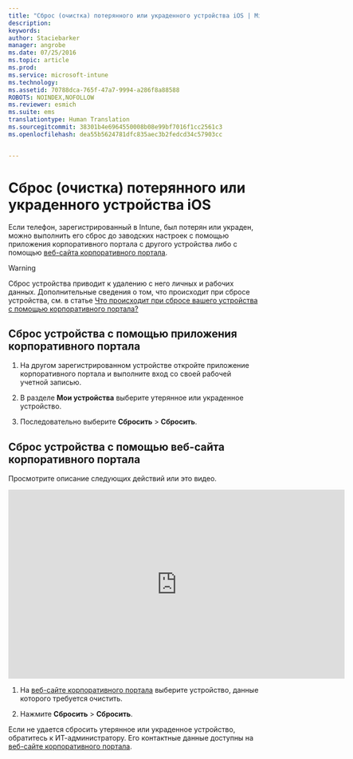 ```yaml
---
title: "Сброс (очистка) потерянного или украденного устройства iOS | Microsoft Intune"
description: 
keywords: 
author: Staciebarker
manager: angrobe
ms.date: 07/25/2016
ms.topic: article
ms.prod: 
ms.service: microsoft-intune
ms.technology: 
ms.assetid: 70788dca-765f-47a7-9994-a286f8a88588
ROBOTS: NOINDEX,NOFOLLOW
ms.reviewer: esmich
ms.suite: ems
translationtype: Human Translation
ms.sourcegitcommit: 38301b4e6964550008b08e99bf7016f1cc2561c3
ms.openlocfilehash: dea55b5624781dfc835aec3b2fedcd34c57903cc


---
```



# Сброс (очистка) потерянного или украденного устройства iOS

Если телефон, зарегистрированный в Intune, был потерян или украден, можно выполнить его сброс до заводских настроек с помощью приложения корпоративного портала с другого устройства либо с помощью [веб-сайта корпоративного портала](http://portal.manage.microsoft.com).

> [!WARNING]
> Сброс устройства приводит к удалению с него личных и рабочих данных. Дополнительные сведения о том, что происходит при сбросе устройства, см. в статье [Что происходит при сбросе вашего устройства с помощью корпоративного портала?](what-happens-if-you-reset-your-device-using-the-company-portal-ios.md)

## Сброс устройства с помощью приложения корпоративного портала

1.  На другом зарегистрированном устройстве откройте приложение корпоративного портала и выполните вход со своей рабочей учетной записью.

2.  В разделе **Мои устройства** выберите утерянное или украденное устройство.

3.  Последовательно выберите **Сбросить** &gt; **Сбросить**.

## Сброс устройства с помощью веб-сайта корпоративного портала

Просмотрите описание следующих действий или это видео.

<iframe width="675" height="379" src="https://www.youtube.com/embed/3rrXe8XmtgU" frameborder="0" allowfullscreen></iframe>

1.  На [веб-сайте корпоративного портала](http://portal.manage.microsoft.com) выберите устройство, данные которого требуется очистить.

2.  Нажмите **Сбросить** &gt; **Сбросить**.

Если не удается сбросить утерянное или украденное устройство, обратитесь к ИТ-администратору. Его контактные данные доступны на [веб-сайте корпоративного портала](http://portal.manage.microsoft.com).





<!--HONumber=Aug16_HO5-->


